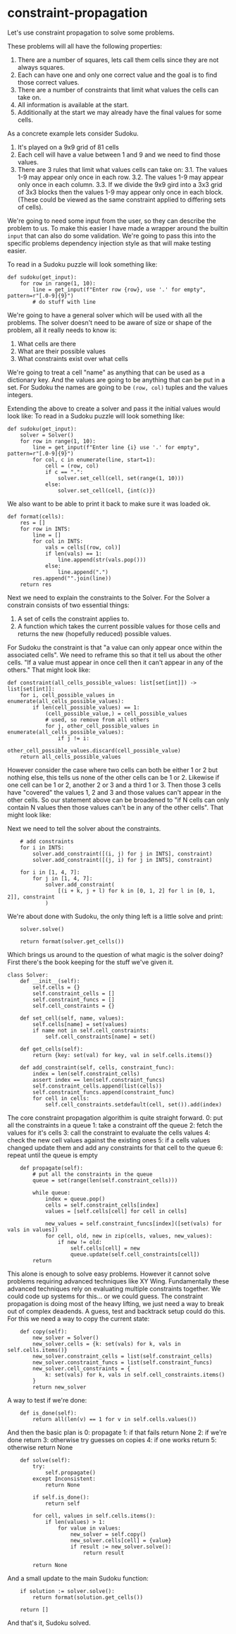 # constraint-propagation
Let's use constraint propagation to solve some problems.

These problems will all have the following properties:

1. There are a number of squares, lets call them cells since they are not always squares.
2. Each can have one and only one correct value and the goal is to find those correct values.
4. There are a number of constraints that limit what values the cells can take on.
5. All information is available at the start.
6. Additionally at the start we may already have the final values for some cells.


As a concrete example lets consider Sudoku.
1. It's played on a 9x9 grid of 81 cells
2. Each cell will have a value between 1 and 9 and we need to find those values.
3. There are 3 rules that limit what values cells can take on:
3.1. The values 1-9 may appear only once in each row.
3.2. The values 1-9 may appear only once in each column.
3.3. If we divide the 9x9 gird into a 3x3 grid of 3x3 blocks then the values 1-9 may appear only once in each block.
(These could be viewed as the same constraint applied to differing sets of cells).

We're going to need some input from the user, so they can describe the problem to us.
To make this easier I have made a wrapper around the builtin `input` that can also do some validation.
We're going to pass this into the specific problems dependency injection style as that will make testing easier.

To read in a Sudoku puzzle will look something like:
```
def sudoku(get_input):
    for row in range(1, 10):
        line = get_input(f"Enter row {row}, use '.' for empty", pattern=r"[.0-9]{9}")
        # do stuff with line
```


We're going to have a general solver which will be used with all the problems.
The solver doesn't need to be aware of size or shape of the problem, all it really needs to know is:
1. What cells are there
2. What are their possible values
3. What constraints exist over what cells

We're going to treat a cell "name" as anything that can be used as a dictionary key.
And the values are going to be anything that can be put in a set.
For Sudoku the names are going to be `(row, col)` tuples and the values integers.

Extending the above to create a solver and pass it the initial values would look like:
To read in a Sudoku puzzle will look something like:
```
def sudoku(get_input):
    solver = Solver()
    for row in range(1, 10):
        line = get_input(f"Enter line {i} use '.' for empty", pattern=r"[.0-9]{9}")
        for col, c in enumerate(line, start=1):
            cell = (row, col)
            if c == ".":
                solver.set_cell(cell, set(range(1, 10)))
            else:
                solver.set_cell(cell, {int(c)})
```

We also want to be able to print it back to make sure it was loaded ok.
```
def format(cells):
    res = []
    for row in INTS:
        line = []
        for col in INTS:
            vals = cells[(row, col)]
            if len(vals) == 1:
                line.append(str(vals.pop()))
            else:
                line.append(".")
        res.append("".join(line))
    return res
```

Next we need to explain the constraints to the Solver. For the Solver a constrain consists of two essential things:
1. A set of cells the constraint applies to.
2. A function which takes the current possible values for those cells and returns the new (hopefully reduced) possible values.

For Sudoku the constraint is that "a value can only appear once within the associated cells".
We need to reframe this so that it tell us about the other cells.
"If a value must appear in once cell then it can't appear in any of the others."
That might look like:

```
def constraint(all_cells_possible_values: list[set[int]]) -> list[set[int]]:
    for i, cell_possible_values in enumerate(all_cells_possible_values):
        if len(cell_possible_values) == 1:
            (cell_possible_value,) = cell_possible_values
            # used, so remove from all others
            for j, other_cell_possible_values in enumerate(all_cells_possible_values):
                if j != i:
                    other_cell_possible_values.discard(cell_possible_value)
    return all_cells_possible_values
```

However consider the case where two cells can both be either 1 or 2 but nothing else, this tells us none of the other cells can be 1 or 2.
Likewise if one cell can be 1 or 2, another 2 or 3 and a third 1 or 3. Then those 3 cells have "covered" the values 1, 2 and 3 and those values can't appear in the other cells.
So our statement above can be broadened to "if N cells can only contain N values then those values can't be in any of the other cells".
That might look like:

Next we need to tell the solver about the constraints.

```
    # add constraints
    for i in INTS:
        solver.add_constraint([(i, j) for j in INTS], constraint)
        solver.add_constraint([(j, i) for j in INTS], constraint)

    for i in [1, 4, 7]:
        for j in [1, 4, 7]:
            solver.add_constraint(
                [(i + k, j + l) for k in [0, 1, 2] for l in [0, 1, 2]], constraint
            )
```

We're about done with Sudoku, the only thing left is a little solve and print:
```
    solver.solve()

    return format(solver.get_cells())
```

Which brings us around to the question of what magic is the solver doing?
First there's the book keeping for the stuff we've given it.
```
class Solver:
    def __init__(self):
        self.cells = {}
        self.constraint_cells = []
        self.constraint_funcs = []
        self.cell_constraints = {}

    def set_cell(self, name, values):
        self.cells[name] = set(values)
        if name not in self.cell_constraints:
            self.cell_constraints[name] = set()

    def get_cells(self):
        return {key: set(val) for key, val in self.cells.items()}

    def add_constraint(self, cells, constraint_func):
        index = len(self.constraint_cells)
        assert index == len(self.constraint_funcs)
        self.constraint_cells.append(list(cells))
        self.constraint_funcs.append(constraint_func)
        for cell in cells:
            self.cell_constraints.setdefault(cell, set()).add(index)

```

The core constraint propagation algorithim is quite straight forward.
0: put all the constraints in a queue
1: take a constraint off the queue
2: fetch the values for it's cells
3: call the constraint to evaluate the cells values
4: check the new cell values against the existing ones
5: if a cells values changed update them and add any constraints for that cell to the queue
6: repeat until the queue is empty
```
    def propagate(self):
        # put all the constraints in the queue
        queue = set(range(len(self.constraint_cells)))

        while queue:
            index = queue.pop()
            cells = self.constraint_cells[index]
            values = [self.cells[cell] for cell in cells]

            new_values = self.constraint_funcs[index]([set(vals) for vals in values])
            for cell, old, new in zip(cells, values, new_values):
                if new != old:
                    self.cells[cell] = new
                    queue.update(self.cell_constraints[cell])
        return
```

This alone is enough to solve easy problems.
However it cannot solve problems requiring advanced techniques like XY Wing.
Fundamentally these advanced techniques rely on evaluating multiple constraints together.
We could code up systems for this... or we could guess.
The constraint propagation is doing most of the heavy lifting, we just need a way to break out of complex deadends.
A guess, test and backtrack setup could do this.
For this we need a way to copy the current state:
```
    def copy(self):
        new_solver = Solver()
        new_solver.cells = {k: set(vals) for k, vals in self.cells.items()}
        new_solver.constraint_cells = list(self.constraint_cells)
        new_solver.constraint_funcs = list(self.constraint_funcs)
        new_solver.cell_constraints = {
            k: set(vals) for k, vals in self.cell_constraints.items()
        }
        return new_solver
```

A way to test if we're done:
```
    def is_done(self):
        return all(len(v) == 1 for v in self.cells.values())
```

And then the basic plan is
0: propagate
1: if that fails return None
2: if we're done return
3: otherwise try guesses on copies
4: if one works return
5: otherwise return None
```
    def solve(self):
        try:
            self.propagate()
        except Inconsistent:
            return None

        if self.is_done():
            return self

        for cell, values in self.cells.items():
            if len(values) > 1:
                for value in values:
                    new_solver = self.copy()
                    new_solver.cells[cell] = {value}
                    if result := new_solver.solve():
                        return result

        return None
```

And a small update to the main Sudoku function:
```
    if solution := solver.solve():
        return format(solution.get_cells())

    return []
```

And that's it, Sudoku solved.

